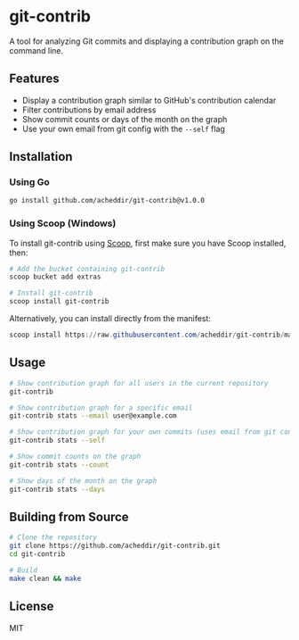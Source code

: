 # git-contrib

A tool for analyzing Git commits and displaying a contribution graph on the command line.

## Features

- Display a contribution graph similar to GitHub's contribution calendar
- Filter contributions by email address
- Show commit counts or days of the month on the graph
- Use your own email from git config with the `--self` flag

## Installation

### Using Go

```bash
go install github.com/acheddir/git-contrib@v1.0.0
```

### Using Scoop (Windows)

To install git-contrib using [Scoop](https://scoop.sh/), first make sure you have Scoop installed, then:

```powershell
# Add the bucket containing git-contrib
scoop bucket add extras

# Install git-contrib
scoop install git-contrib
```

Alternatively, you can install directly from the manifest:

```powershell
scoop install https://raw.githubusercontent.com/acheddir/git-contrib/main/git-contrib.json
```

## Usage

```bash
# Show contribution graph for all users in the current repository
git-contrib

# Show contribution graph for a specific email
git-contrib stats --email user@example.com

# Show contribution graph for your own commits (uses email from git config)
git-contrib stats --self

# Show commit counts on the graph
git-contrib stats --count

# Show days of the month on the graph
git-contrib stats --days
```

## Building from Source

```bash
# Clone the repository
git clone https://github.com/acheddir/git-contrib.git
cd git-contrib

# Build
make clean && make
```

## License

MIT
